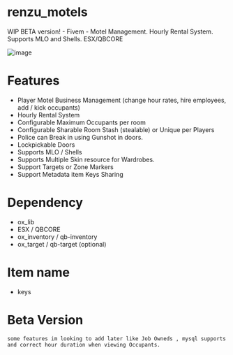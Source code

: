 # renzu_motels
WIP BETA version! - Fivem - Motel Management. Hourly Rental System. Supports MLO and Shells. ESX/QBCORE

![image](https://user-images.githubusercontent.com/82306584/226111405-b162c926-6c00-4085-91ac-839f7ece117e.png)

# Features
- Player Motel Business Management (change hour rates, hire employees, add / kick occupants)
- Hourly Rental System
- Configurable Maximum Occupants per room
- Configurable Sharable Room Stash (stealable) or Unique per Players
- Police can Break in using Gunshot in doors.
- Lockpickable Doors
- Supports MLO / Shells
- Supports Multiple Skin resource for Wardrobes.
- Support Targets or Zone Markers
- Support Metadata item Keys Sharing

# Dependency
- ox_lib
- ESX / QBCORE
- ox_inventory / qb-inventory
- ox_target / qb-target (optional)

# Item name
- keys

# Beta Version
```
some features im looking to add later like Job Owneds , mysql supports and correct hour duration when viewing Occupants.
```
